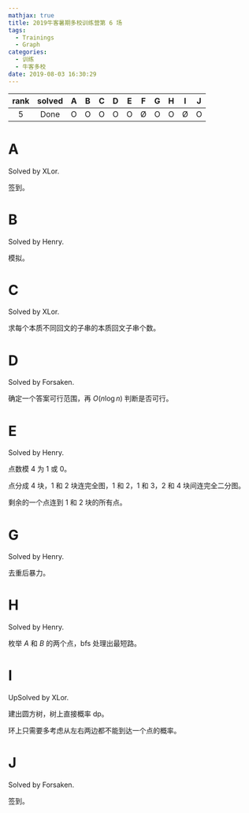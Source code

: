```yaml
---
mathjax: true
title: 2019牛客暑期多校训练营第 6 场
tags:
  - Trainings
  - Graph
categories:
  - 训练
  - 牛客多校
date: 2019-08-03 16:30:29
---
```


| rank | solved |  A  |  B  |  C  |  D  |  E  |  F  |  G  |  H  |  I  |  J  |
| :--: | :----: | :-: | :-: | :-: | :-: | :-: | :-: | :-: | :-: | :-: | :-: |
|  5   |  Done  |  O  |  O  |  O  |  O  |  O  |  Ø  |  O  |  O  |  Ø  |  O  |

<!--more-->

# A

Solved by XLor.

签到。

# B

Solved by Henry.

模拟。

# C

Solved by XLor.

求每个本质不同回文的子串的本质回文子串个数。

# D

Solved by Forsaken.

确定一个答案可行范围，再 $O(n\log n)$ 判断是否可行。

# E

Solved by Henry.

点数模 $4$ 为 $1$ 或 $0$。

点分成 $4$ 块，$1$ 和 $2$ 块连完全图，$1$ 和 $2$，$1$ 和 $3$，$2$ 和 $4$ 块间连完全二分图。

剩余的一个点连到 $1$ 和 $2$ 块的所有点。

# G

Solved by Henry.

去重后暴力。

# H

Solved by Henry.

枚举 $A$ 和 $B$ 的两个点，bfs 处理出最短路。

# I

UpSolved by XLor.

建出圆方树，树上直接概率 dp。

环上只需要多考虑从左右两边都不能到达一个点的概率。

# J

Solved by Forsaken.

签到。